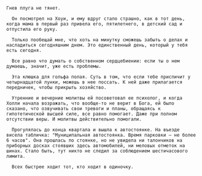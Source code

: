    Гнев плуга не тянет.

      Он посмотрел на Хоуи, и ему вдруг стало страшно, как в тот день, когда мама в первый раз привела его, пятилетнего, в детский сад и отпустила его руку.

      Только пообещай мне, что хоть на минутку сможешь забыть о делах и насладиться сегодняшним днем. Это единственный день, который у тебя есть сегодня.

      Все равно что думать о собственном сердцебиении: если ты о нем думаешь, значит, уже есть проблемы.

      Эта клюшка для гольфа полая. Суть в том, что если тебе приспичит у четырнадцатой лунки, можешь в нее поссать. К ней даже прилагается передничек, чтобы прикрыть хозяйство.

      Утренние и вечерние молитвы ей посоветовал ее психолог, и когда Холли начала возражать, что вообще-то не верит в Бога, ей было сказано, что озвучивать свои тревоги и планы, обращаясь к гипотетической высшей силе, все равно помогает. Даже при полном отсутствии веры. И молитвы действительно помогали.

      Прогулялась до конца квартала и вышла к автостоянке. На въезде висела табличка: "Муниципальная автостоянка. Время парковки — не более 6 часов". Она прошлась по стоянке, но не увидела ни талончиков на приборных досках стоявших здесь автомобилей, ни меловых отметок на шинах. Стало быть, тут никто не следил за соблюдением шестичасового лимита.

      Всех быстрее ходит тот, кто ходит в одиночку.
